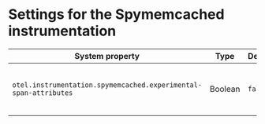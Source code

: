 # Settings for the Spymemcached instrumentation

| System property                                                  | Type    | Default | Description                                          |
| ---------------------------------------------------------------- | ------- | ------- | ---------------------------------------------------- |
| `otel.instrumentation.spymemcached.experimental-span-attributes` | Boolean | `false` | Enables the capture of experimental span attributes. |
